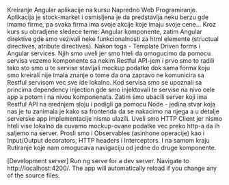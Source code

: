 Kreiranje Angular aplikacije na kursu Napredno Web Programiranje.
Aplikacija je stock-market i osmisljena je da predstavlja neku berzu gde imamo firme, pa svaka firma ima svoje akcije koje imaju svoje cene...
Kroz kurs su obradjene sledece teme: Angular komponente, zatim Angular direktive gde smo vezivali neke funkcionalnosti za html elemente (structual directives, atribute directives).
Nakon toga -  Template Driven forms i Angular services. Njih smo uveli jer smo hteli da omogucimo da pomocu servisa vezemo komponente sa nekim Restful API-jem i prvo smo to radili tako sto smo u te servise stavljali mockup podatke dok sama forma koju smo kreirali nije imala znanje o tome da ona zapravo ne komunicira sa Restful servisom vec sve ide lokalno. Kod servisa smo se upoznali sa princima dependency injection gde smo injektovali te servise na nivo cele app a potom i na nivou komponenata.
Zatim smo ubacili server koji ima Restful API na srednjem sloju i podigli ga pomocu Node - jedina stvar koja nas je tu zanimala je kako sa frontenda da se nakacimo na njega a u detalje serverske app implementacije nismo ulazili.
Uveli smo HTTP Client jer nismo hteli vise lokalno da cuvamo mockup-ovane podatke vec preko http-a da ih saljemo na server.
Prosli smo i Observables (asinhone operacije) kao i Input/Output decorators, HTTP headers i Interceptors.
I na samom kraju Rutiranje koje nam omogucava navigaciju od jedne do druge komponente. 

[Development server]
Run ng serve for a dev server. Navigate to http://localhost:4200/. The app will automatically reload if you change any of the source files.
